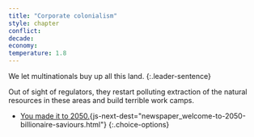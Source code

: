 ```yaml
---
title: "Corporate colonialism"
style: chapter
conflict: 
decade: 
economy: 
temperature: 1.8
---
```


We let multinationals buy up all this land. 
{:.leader-sentence}

Out of sight of regulators, they restart polluting extraction of the natural resources in these areas and build terrible work camps.

- [You made it to 2050.](part-page_2050.html){js-next-dest="newspaper_welcome-to-2050-billionaire-saviours.html"}
{:.choice-options}
